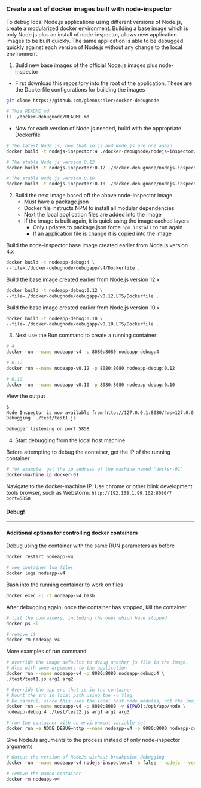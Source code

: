 ### Create a set of docker images built with node-inspector
To debug local Node.js applications using different versions of Node.js, create a modularized docker environment. Building a base image which is only Node.js plus an install of node-inspector, allows new application images to be built quickly. The same application is able to be debugged quickly against each version of Node.js without any change to the local environment.

1. Build new base images of the official Node.js images plus node-inspector

  * First download this repository into the root of the application. These are the Dockerfile configurations for building the images

  ```bash
  git clone https://github.com/glennschler/docker-debugnode

  # This README.md
  ls ./docker-debugnode/README.md
  ```

  * Now for each version of Node.js needed, build with the appropriate Dockerfile

  ```bash
  # The latest Node.js, now that io.js and Node.js are one again
  docker build -t nodejs-inspector:4 ./docker-debugnode/nodejs-inspector/v4

  # The stable Node.js version 0.12
  docker build -t nodejs-inspector:0.12 ./docker-debugnode/nodejs-inspector/v0.12.LTS

  # The stable Node.js version 0.10
  docker build -t nodejs-inspector:0.10 ./docker-debugnode/nodejs-inspector/v0.10.LTS
  ```

2. Build the next image based off the above node-inspector image
    * Must have a package.json
    * Docker file instructs NPM to install all modular dependencies
    * Next the local application files are added into the image
    * If the image is built again, it is quick using the image cached layers
      * Only updates to package.json force ```npm install``` to run again
      * If an application file is change it is copied into the image

  Build the node-inspector base image created earlier from Node.js version 4.x
  ```bash
  docker build -t nodeapp-debug:4 \
  --file=./docker-debugnode/debugapp/v4/Dockerfile .
  ```

  Build the base image created earlier from Node.js version 12.x
  ```bash
  docker build -t nodeapp-debug:0.12 \
  --file=./docker-debugnode/debugapp/v0.12.LTS/Dockerfile .
  ```

  Build the base image created earlier from Node.js version 10.x
  ```bash
  docker build -t nodeapp-debug:0.10 \
  --file=./docker-debugnode/debugapp/v0.10.LTS/Dockerfile .
  ```

3. Next use the Run command to create a running container

  ```bash
  # 4
  docker run --name nodeapp-v4 -p 8080:8080 nodeapp-debug:4

  # 0.12
  docker run --name nodeapp-v0.12 -p 8080:8080 nodeapp-debug:0.12

  # 0.10
  docker run --name nodeapp-v0.10 -p 8080:8080 nodeapp-debug:0.10
  ```

  View the output
  ```bash
  $
  Node Inspector is now available from http://127.0.0.1:8080/?ws=127.0.0.1:8080&port=5858
  Debugging `./test/test1.js`

  Debugger listening on port 5858
  ```

4. Start debugging from the local host machine

  Before attempting to debug the container, get the IP of the running container
  ```bash
  # for example, get the ip address of the machine named 'docker-01'
  docker-machine ip docker-01
  ```

  Navigate to the docker-machine IP. Use chrome or other blink development tools browser, such as Webstorm: ```http://192.168.1.99.102:8080/?port=5858```

  #### Debug!

----

#### Additional options for controlling docker containers

  Debug using the container with the same RUN parameters as before
  ```bash
  docker restart nodeapp-v4

  # see container log files
  docker logs nodeapp-v4
  ```

  Bash into the running container to work on files
  ```bash
  docker exec -i -t nodeapp-v4 bash
  ```

  After debugging again, once the container has stopped, kill the container
  ```bash
  # list the containers, including the ones which have stopped
  docker ps -l

  # remove it
  docker rm nodeapp-v4
  ```

  More examples of run command
  ```bash
  # override the image defaults to debug another js file in the image.
  # Also with some arguments to the application
  docker run --name nodeapp-v4 -p 8080:8080 nodeapp-debug:4 \
  ./test/test1.js arg1 arg2

  # Override the app src that is in the container
  # Mount the src in local path using the -v flag
  # Be careful, since this uses the local host node_modules, not the images
  docker run --name nodeapp-v4 -p 8080:8080 -v ${PWD}:/opt/app/node \
  nodeapp-debug:4 ./test/test2.js arg1 arg2 arg3

  # run the container with an environment variable set
  docker run -e NODE_DEBUG=http --name nodeapp-v4 -p 8080:8080 nodeapp-debug:4
  ```

  Give NodeJs arguments to the process instead of only node-inspector arguments
  ```bash
  # Output the version of NodeJs without breakpoint debugging
  docker run --name nodeapp-v4 nodejs-inspector:4 -b false --nodejs --version

  # remove the named container
  docker rm nodeapp-v4
  ```
